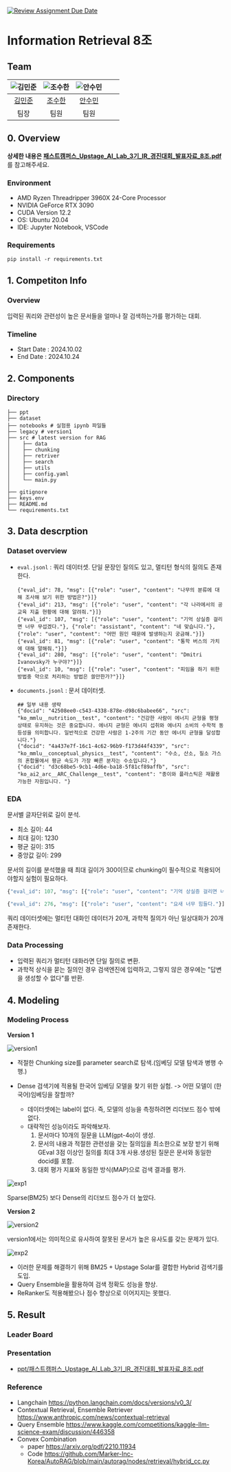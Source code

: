 [![Review Assignment Due Date](https://classroom.github.com/assets/deadline-readme-button-22041afd0340ce965d47ae6ef1cefeee28c7c493a6346c4f15d667ab976d596c.svg)](https://classroom.github.com/a/Tm6AYAOm)
# Information Retrieval 8조
## Team

| ![김민준](https://avatars.githubusercontent.com/u/156163982?v=4) | ![조수한](https://avatars.githubusercontent.com/u/156163982?v=4) | ![안수민](https://avatars.githubusercontent.com/u/156163982?v=4) |||
| :--------------------------------------------------------------: | :--------------------------------------------------------------: | :--------------------------------------------------------------: | :--------------------------------------------------------------: | :--------------------------------------------------------------: |
|            [김민준](https://github.com/pervin0527)             |            [조수한](https://github.com/UpstageAILab)             |            [안수민](https://github.com/UpstageAILab)             ||
|                            팀장                             |                            팀원                             |                            팀원                             |                             |

## 0. Overview

**상세한 내용은 [패스트캠퍼스_Upstage_AI_Lab_3기_IR_경진대회_발표자료_8조.pdf](./ppt/패스트캠퍼스_Upstage_AI_Lab_3기_IR_경진대회_발표자료_8조.pdf)** 를 참고해주세요.

### Environment
- AMD Ryzen Threadripper 3960X 24-Core Processor
- NVIDIA GeForce RTX 3090
- CUDA Version 12.2
- OS: Ubuntu 20.04
- IDE: Jupyter Notebook, VSCode

### Requirements

    pip install -r requirements.txt

## 1. Competiton Info

### Overview

입력된 쿼리와 관련성이 높은 문서들을 얼마나 잘 검색하는가를 평가하는 대회.

### Timeline

- Start Date : 2024.10.02
- End Date : 2024.10.24

## 2. Components

### Directory

```
├── ppt
├── dataset
├── notebooks # 실험용 ipynb 파일들
├── legacy # version1
├── src # latest version for RAG
│    ├── data
│    ├── chunking
│    ├── retriver
│    ├── search
│    ├── utils
│    ├── config.yaml
│    └── main.py
│
├── gitignore
├── keys.env
├── README.md
└── requirements.txt
```

## 3. Data descrption

### Dataset overview

- ```eval.jsonl``` : 쿼리 데이터셋. 단일 문장인 질의도 있고, 멀티턴 형식의 질의도 존재한다.

    ```
    {"eval_id": 78, "msg": [{"role": "user", "content": "나무의 분류에 대해 조사해 보기 위한 방법은?"}]}
    {"eval_id": 213, "msg": [{"role": "user", "content": "각 나라에서의 공교육 지출 현황에 대해 알려줘."}]}
    {"eval_id": 107, "msg": [{"role": "user", "content": "기억 상실증 걸리면 너무 무섭겠다."}, {"role": "assistant", "content": "네 맞습니다."}, {"role": "user", "content": "어떤 원인 때문에 발생하는지 궁금해."}]}
    {"eval_id": 81, "msg": [{"role": "user", "content": "통학 버스의 가치에 대해 말해줘."}]}
    {"eval_id": 280, "msg": [{"role": "user", "content": "Dmitri Ivanovsky가 누구야?"}]}
    {"eval_id": 10, "msg": [{"role": "user", "content": "피임을 하기 위한 방법중 약으로 처리하는 방법은 쓸만한가?"}]}
    ```

- ```documents.jsonl``` : 문서 데이터셋.

    ```
    ## 일부 내용 생략
    {"docid": "42508ee0-c543-4338-878e-d98c6babee66", "src": "ko_mmlu__nutrition__test", "content": "건강한 사람이 에너지 균형을 평형 상태로 유지하는 것은 중요합니다. 에너지 균형은 에너지 섭취와 에너지 소비의 수학적 동등성을 의미합니다. 일반적으로 건강한 사람은 1-2주의 기간 동안 에너지 균형을 달성합니다."}
    {"docid": "4a437e7f-16c1-4c62-96b9-f173d44f4339", "src": "ko_mmlu__conceptual_physics__test", "content": "수소, 산소, 질소 가스의 혼합물에서 평균 속도가 가장 빠른 분자는 수소입니다."}
    {"docid": "d3c68be5-9cb1-4d6e-ba18-5f81cf89affb", "src": "ko_ai2_arc__ARC_Challenge__test", "content": "종이와 플라스틱은 재활용 가능한 자원입니다. "}
    ```

### EDA

문서별 글자단위로 길이 분석.

- 최소 길이: 44
- 최대 길이: 1230
- 평균 길이: 315
- 중앙값 길이: 299

문서의 길이를 분석했을 때 최대 길이가 300이므로 chunking이 필수적으로 적용되어야할지 실험이 필요하다.

```python
{"eval_id": 107, "msg": [{"role": "user", "content": "기억 상실증 걸리면 너무 무섭겠다."}, {"role": "assistant", "content": "네 맞습니다."}, {"role": "user", "content": "어떤 원인 때문에 발생하는지 궁금해."}]}

{"eval_id": 276, "msg": [{"role": "user", "content": "요새 너무 힘들다."}]}
```

쿼리 데이터셋에는 멀티턴 대화인 데이터가 20개, 과학적 질의가 아닌 일상대화가 20개 존재한다.

### Data Processing

- 입력된 쿼리가 멀티턴 대화라면 단일 질의로 변환.
- 과학적 상식을 묻는 질의인 경우 검색엔진에 입력하고, 그렇지 않은 경우에는 "답변을 생성할 수 없다"를 반환.

## 4. Modeling

### Modeling Process

**Version 1**

![version1](./imgs/version1.png)

- 적절한 Chunking size를 parameter search로 탐색.(임베딩 모델 탐색과 병행 수행.)
- Dense 검색기에 적용될 한국어 임베딩 모델을 찾기 위한 실험. -> 어떤 모델이 (한국어)임베딩을 잘할까?
  
  - 데이터셋에는 label이 없다. 즉, 모델의 성능을 측정하려면 리더보드 점수 밖에 없다.
  - 대략적인 성능이라도 파악해보자.
    1. 문서마다 10개의 질문을 LLM(gpt-4o)이 생성.
    2. 문서의 내용과 적절한 관련성을 갖는 질의임을 최소한으로 보장 받기 위해 GEval 3점 이상인 질의를 최대 3개 사용.생성된 질문은 문서와 동일한 docid를 포함.
    3. 대회 평가 지표와 동일한 방식(MAP)으로 검색 결과를 평가.

![exp1](./imgs/0000.png)

Sparse(BM25) 보다 Dense의 리더보드 점수가 더 높았다.


**Version 2**

![version2](./imgs/version2.png)

version1에서는 의미적으로 유사하여 잘못된 문서가 높은 유사도를 갖는 문제가 있다.

![exp2](./imgs/0001.png)

- 이러한 문제를 해결하기 위해 BM25 + Upstage Solar를 결합한 Hybrid 검색기를 도입.
- Query Ensemble을 활용하여 검색 정확도 성능을 향상.
- ReRanker도 적용해봤으나 점수 향상으로 이어지지는 못했다.


## 5. Result

### Leader Board


### Presentation

- [ppt/패스트캠퍼스_Upstage_AI_Lab_3기_IR_경진대회_발표자료_8조.pdf](./ppt/패스트캠퍼스_Upstage_AI_Lab_3기_IR_경진대회_발표자료_8조.pdf)

### Reference

- Langchain https://python.langchain.com/docs/versions/v0_3/ 
- Contextual Retrieval, Ensemble Retriever https://www.anthropic.com/news/contextual-retrieval 
- Query Ensemble https://www.kaggle.com/competitions/kaggle-llm-science-exam/discussion/446358
- Convex Combination 
    - paper https://arxiv.org/pdf/2210.11934 
    - Code https://github.com/Marker-Inc-Korea/AutoRAG/blob/main/autorag/nodes/retrieval/hybrid_cc.py 


